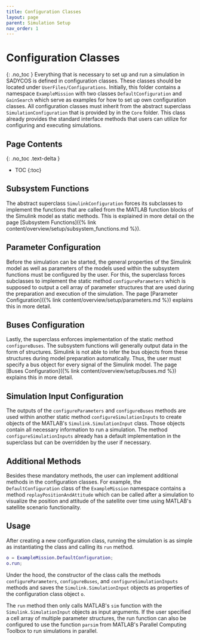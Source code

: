 ```yaml
---
title: Configuration Classes
layout: page
parent: Simulation Setup
nav_order: 1
---
```


# Configuration Classes
{: .no_toc }
Everything that is necessary to set up and run a simulation in SADYCOS is defined in configuration classes.
These classes should be located under `UserFiles/Configurations`.
Initially, this folder contains a namespace `ExampleMission` with two classes `DefaultConfiguration` and `GainSearch` which serve as examples for how to set up own configuration classes.
All configuration classes must inherit from the abstract superclass `SimulationConfiguration` that is provided by in the `Core` folder.
This class already provides the standard interface methods that users can utilize for configuring and executing simulations.

## Page Contents
{: .no_toc .text-delta }
- TOC
{:toc}

## Subsystem Functions
The abstract superclass `SimulinkConfiguration` forces its subclasses to implement the functions that are called from the MATLAB function blocks of the Simulink model as static methods.
This is explained in more detail on the page [Subsystem Functions]({% link content/overview/setup/subsystem_functions.md %}).

## Parameter Configuration
Before the simulation can be started, the general properties of the Simulink model as well as parameters of the models used within the subsystem functions must be configured by the user.
For this, the superclass forces subclasses to implement the static method `configureParameters` which is supposed to output a cell array of parameter structures that are used during the preparation and execution of the simulation. The page [Parameter Configuration]({% link content/overview/setup/parameters.md %}) explains this in more detail.

## Buses Configuration
Lastly, the superclass enforces implementation of the static method `configureBuses`.
The subsystem functions will generally output data in the form of structures.
Simulink is not able to infer the bus objects from these structures during model preparation automatically.
Thus, the user must specify a bus object for every signal of the Simulink model.
The page [Buses Configuration]({% link content/overview/setup/buses.md %}) explains this in more detail.

## Simulation Input Configuration
The outputs of the `configureParameters` and `configureBuses` methods are used within another static method `configureSimulationInputs` to create objects of the MATLAB's `Simulink.SimulationInput` class.
Those objects contain all necessary information to run a simulation.
The method `configureSimulationInputs` already has a default implementation in the superclass but can be overridden by the user if necessary. 

## Additional Methods
Besides these mandatory methods, the user can implement additional methods in the configuration classes.
For example, the `DefaultConfiguration` class of the `ExampleMission` namespace contains a method `replayPositionAndAttitude` which can be called after a simulation to visualize the position and attitude of the satellite over time using MATLAB's satellite scenario functionality.

## Usage
After creating a new configuration class, running the simulation is as simple as instantiating the class and calling its `run` method.
```matlab
o = ExampleMission.DefaultConfiguration;
o.run;
```

Under the hood, the constructor of the class calls the methods `configureParameters`, `configureBuses`, and `configureSimulationInputs` methods and saves the `Simulink.SimulationInput` objects as properties of the configuration class object `o`.

The `run` method then only calls MATLAB's `sim` function with the `Simulink.SimulationInput` objects as input arguments.
If the user specified a cell array of multiple parameter structures, the run function can also be configured to use the function `parsim` from MATLAB's Parallel Computing Toolbox to run simulations in parallel.